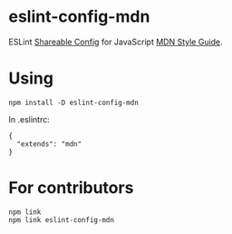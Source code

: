 # eslint-config-mdn
ESLint [Shareable Config](https://eslint.org/docs/developer-guide/shareable-configs) for JavaScript [MDN Style Guide](https://developer.mozilla.org/en-US/docs/Web/JavaScript/Guide).

# Using
```
npm install -D eslint-config-mdn
```

In .eslintrc:
```
{
  "extends": "mdn"
}
```

# For contributors
```
npm link
npm link eslint-config-mdn
```